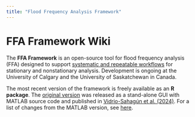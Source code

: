 ```yaml
---
title: "Flood Frequency Analysis Framework"
---
```


# FFA Framework Wiki

The **FFA Framework** is an open-source tool for flood frequency analysis (FFA) designed to support [systematic and repeatable workflows](goals.md) for stationary and nonstationary analysis.
Development is ongoing at the University of Calgary and the University of Saskatchewan in Canada.

The most recent version of the framework is freely available as an **R package**.
The [original version](https://zenodo.org/records/8012096) was released as a stand-alone GUI with MATLAB source code and published in [Vidrio-Sahagún et al. (2024)](https://doi.org/10.1016/j.envsoft.2024.105940).
For a list of changes from the MATLAB version, see [here](articles/matlab-version.html).
